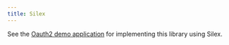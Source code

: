 ```yaml
---
title: Silex
---
```


See the [Oauth2 demo application](https://github.com/bshaffer/oauth2-demo-php) for implementing this library
using Silex.
